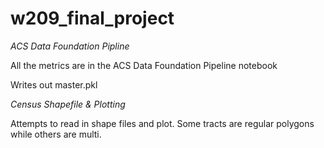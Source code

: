 # w209_final_project

*ACS Data Foundation Pipline*

All the metrics are in the ACS Data Foundation Pipeline notebook

Writes out master.pkl

*Census Shapefile & Plotting*

Attempts to read in shape files and plot. Some tracts are regular polygons while others are multi.